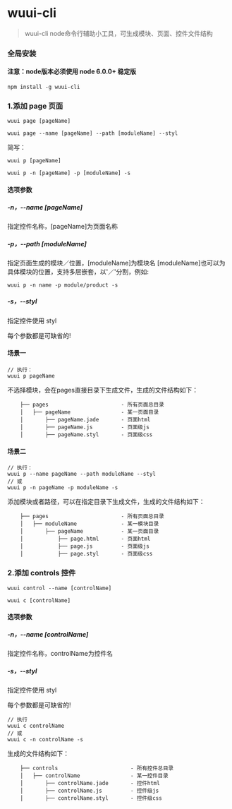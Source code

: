 # wuui-cli

> wuui-cli node命令行辅助小工具，可生成模块、页面、控件文件结构

### 全局安装

#### 注意：node版本必须使用 node 6.0.0+ 稳定版

```
npm install -g wuui-cli

```

### 1.添加 page 页面

```
wuui page [pageName]

wuui page --name [pageName] --path [moduleName] --styl

```
简写：

```
wuui p [pageName]

wuui p -n [pageName] -p [moduleName] -s

```
#### 选项参数

##### -n，--name [pageName]
指定控件名称，[pageName]为页面名称

##### -p，--path [moduleName]
指定页面生成的模块／位置，[moduleName]为模块名
[moduleName]也可以为具体模块的位置，支持多层嵌套，以'／'分割，例如:
```
wuui p -n name -p module/product -s
```

##### -s，--styl
指定控件使用 styl

每个参数都是可缺省的!

#### 场景一
```
// 执行：
wuui p pageName
```

不选择模块，会在pages直接目录下生成文件，生成的文件结构如下：
```
    ├── pages                       - 所有页面总目录
    │   ├── pageName                - 某一页面目录
    │       ├── pageName.jade       - 页面html
    │       ├── pageName.js         - 页面级js
    │       ├── pageName.styl       - 页面级css
```

#### 场景二

```
// 执行：
wuui p --name pageName --path moduleName --styl
// 或
wuui p -n pageName -p moduleName -s

 ```

添加模块或者路径，可以在指定目录下生成文件，生成的文件结构如下：
```
    ├── pages                       - 所有页面总目录
    │   ├── moduleName              - 某一模块目录
    │       ├── pageName            - 某一页面目录
    │           ├── page.html       - 页面html
    │           ├── page.js         - 页面级js
    │           ├── page.styl       - 页面级css
```

### 2.添加 controls 控件

```
wuui control --name [controlName]

wuui c [controlName]

```
#### 选项参数

##### -n，--name [controlName]
指定控件名称，controlName为控件名

##### -s，--styl
指定控件使用 styl

每个参数都是可缺省的!
```
// 执行
wuui c controlName
// 或
wuui c -n controlName -s

```
生成的文件结构如下：

```
    ├── controls                       - 所有控件总目录
    │   ├── controlName                - 某一控件目录
    │       ├── controlName.jade       - 控件html
    │       ├── controlName.js         - 控件级js
    │       ├── controlName.styl       - 控件级css
```

